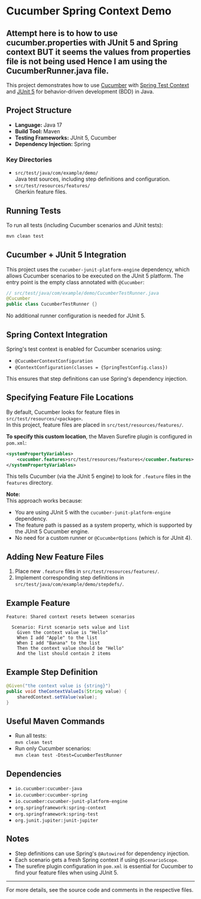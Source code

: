 # Cucumber Spring Context Demo

## Attempt here is to how to use cucumber.properties with JUnit 5 and Spring context BUT it seems the values from properties file is not being used Hence I am using the CucumberRunner.java file.

This project demonstrates how to use [Cucumber](https://cucumber.io/) with [Spring Test Context](https://docs.spring.io/spring-framework/docs/current/reference/html/testing.html#testcontext-framework) and [JUnit 5](https://junit.org/junit5/) for behavior-driven development (BDD) in Java.

## Project Structure

- **Language:** Java 17
- **Build Tool:** Maven
- **Testing Frameworks:** JUnit 5, Cucumber
- **Dependency Injection:** Spring

### Key Directories

- `src/test/java/com/example/demo/`  
  Java test sources, including step definitions and configuration.
- `src/test/resources/features/`  
  Gherkin feature files.

## Running Tests

To run all tests (including Cucumber scenarios and JUnit tests):

```sh
mvn clean test
```

## Cucumber + JUnit 5 Integration

This project uses the `cucumber-junit-platform-engine` dependency, which allows Cucumber scenarios to be executed on the JUnit 5 platform. The entry point is the empty class annotated with `@Cucumber`:

```java
// src/test/java/com/example/demo/CucumberTestRunner.java
@Cucumber
public class CucumberTestRunner {}
```

No additional runner configuration is needed for JUnit 5.

## Spring Context Integration

Spring's test context is enabled for Cucumber scenarios using:

- `@CucumberContextConfiguration`
- `@ContextConfiguration(classes = {SpringTestConfig.class})`

This ensures that step definitions can use Spring's dependency injection.

## Specifying Feature File Locations

By default, Cucumber looks for feature files in `src/test/resources/<package>`.  
In this project, feature files are placed in `src/test/resources/features/`.

**To specify this custom location**, the Maven Surefire plugin is configured in `pom.xml`:

```xml
<systemPropertyVariables>
    <cucumber.features>src/test/resources/features</cucumber.features>
</systemPropertyVariables>
```

This tells Cucumber (via the JUnit 5 engine) to look for `.feature` files in the `features` directory.

**Note:**  
This approach works because:
- You are using JUnit 5 with the `cucumber-junit-platform-engine` dependency.
- The feature path is passed as a system property, which is supported by the JUnit 5 Cucumber engine.
- No need for a custom runner or `@CucumberOptions` (which is for JUnit 4).

## Adding New Feature Files

1. Place new `.feature` files in `src/test/resources/features/`.
2. Implement corresponding step definitions in `src/test/java/com/example/demo/stepdefs/`.

## Example Feature

```gherkin
Feature: Shared context resets between scenarios

  Scenario: First scenario sets value and list
    Given the context value is "Hello"
    When I add "Apple" to the list
    When I add "Banana" to the list
    Then the context value should be "Hello"
    And the list should contain 2 items
```

## Example Step Definition

```java
@Given("the context value is {string}")
public void theContextValueIs(String value) {
    sharedContext.setValue(value);
}
```

## Useful Maven Commands

- Run all tests:  
  `mvn clean test`
- Run only Cucumber scenarios:  
  `mvn clean test -Dtest=CucumberTestRunner`

## Dependencies

- `io.cucumber:cucumber-java`
- `io.cucumber:cucumber-spring`
- `io.cucumber:cucumber-junit-platform-engine`
- `org.springframework:spring-context`
- `org.springframework:spring-test`
- `org.junit.jupiter:junit-jupiter`

## Notes

- Step definitions can use Spring's `@Autowired` for dependency injection.
- Each scenario gets a fresh Spring context if using `@ScenarioScope`.
- The surefire plugin configuration in `pom.xml` is essential for Cucumber to find your feature files when using JUnit 5.

---

For more details, see the source code and comments in the respective files.
```
